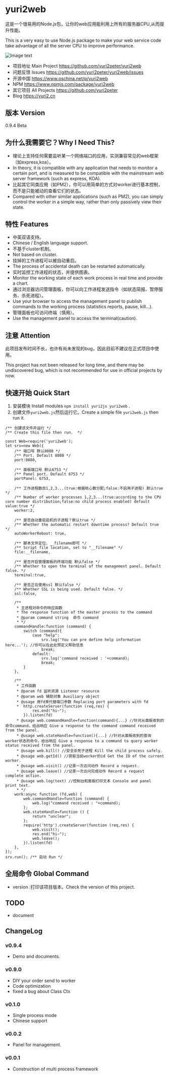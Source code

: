 # yuri2web

这是一个很易用的Node.js包，让你的web应用能利用上所有的服务器CPU,从而提升性能。

This is a very easy to use Node.js package to make your web service code take advantage of all the server CPU to improve performance.

![Image text](https://github.com/yuri2peter/yuri2web/raw/master/docRes/panel.png)


* 项目地址 Main Project https://github.com/yuri2peter/yuri2web
* 问题反馈 Issues https://github.com/yuri2peter/yuri2web/issues
* 开源中国 https://www.oschina.net/p/yuri2web
* NPM https://www.npmjs.com/package/yuri2web
* 其它项目 All Projects https://github.com/yuri2peter
* Blog https://yuri2.cn

## 版本 Version

0.9.4 Beta

## 为什么我需要它？Why I Need This?
* 理论上支持任何需要监听某一个网络端口的应用，实测兼容常见的web框架（如express,koa）。
* In theory, it is compatible with any application that needs to monitor a certain port, and is measured to be compatible with the mainstream web server framework (such as express, KOA).
* 比起其它同类应用（如PM2），你可以用简单的方式对worker进行基本控制，而不是只能被动的查看它们的状态。
* Compared with other similar applications (such as PM2), you can simply control the worker in a simple way, rather than only passively view their state.

## 特性 Features

* 中英双语支持。
* Chinese / English language support.
* 不基于cluster机制。
* Not based on cluster.
* 挂掉的工作进程可以被自动重启。
* The process of accidental death can be restarted automatically.
* 实时监控工作进程的状态，并提供图表。
* Monitor the working state of each work process in real time and provide a chart.
* 通过浏览器访问管理面板，你可以向工作进程发送指令（如状态简报、暂停服务、杀死进程）。
* Use your browser to access the management panel to publish commands to the working process (statistics reports, pause, kill...).
* 管理面板也可访问终端（慎用）。
* Use the management panel to access the terminal(caution).

## 注意 Attention

此项目发布时间不长，也许有尚未发现的bug，因此目前不建议在正式项目中使用。

This project has not been released for long time, and there may be undiscovered bug, which is not recommended for use in official projects by now.

## 快速开始 Quick Start

1. 安装模块 Install modules `npm install yuri2js yuri2web` .
2. 创建文件`yuri2web.js`然后运行它。Create a simple file `yuri2web.js` then run it.
~~~
/** 创建该文件并运行 */
/** Create this file then run.  */

const Web=require('yuri2web');
let srv=new Web({
    /** 端口号 默认8080 */
    /** Port. Default 8080 */
    port:8080,

    /** 面板端口号 默认6753 */
    /** Panel port. Default 6753 */
    portPanel: 6753,

    /** 工作进程数目1,2,3...(true:根据核心数分配;false:不启用子进程) 默认true */
    /** Number of worker processes 1,2,3...(true:according to the CPU core number distribution;false:no child process enabled) default value:true */
    worker:2,

    /** 是否自动重启宕机的子进程？默认true */
    /** Whether the automatic restart downtime process? Default true */
    autoWorkerReboot: true,

    /** 脚本文件定位，__filename即可 */
    /** Script file location, set to "__filename" */
    file:__filename,

    /** 是否开启管理面板的终端功能 默认false */
    /** Whether to open the terminal of the management panel. Default false. */
    terminal:true,

    /** 是否正在使用ssl 默认false */
    /** Whether SSL is being used. Default false. */
    ssl:false,

    /**
     * 主进程对命令的响应函数
     * The response function of the master process to the command
     * @param command string  命令 command
     * */
    commandHandle:function (command) {
        switch (command){
            case "help":
                srv.log('You can pre define help information here...'); //你可以在此处预定义帮助信息
                break;
            default:
                srv.log('command received : '+command);
                break;
        }
    },

    /**
     * 工作函数
     * @param fd 监听资源 Listener resource
     * @param web 辅助对象 Auxiliary object
     * @usage 用fd来代替端口参数 Replacing port parameters with fd
     *  http.createServer(function (req,res) {
            res.end("hi~");
        }).listen(fd)
     * @usage web.commandHandle=function(command){...} //针对从面板收到的命令command，给出响应 Give a response to the command command received from the panel.
     * @usage web.stateHandle=function(){...} //针对从面板收到的查询worker状态的命令，给出响应 Give a response to a command to query worker status received from the panel.
     * @usage web.kill() //安全杀死子进程 Kill the child process safely.
     * @usage web.getId() //获取当前worker的id Get the ID of the current worker.
     * @usage web.visit() //记录一次访问动作 Record a request.
     * @usage web.leave() //记录一次访问完成动作 Record a request complete action.
     * @usage web.log(text) //控制台和面板打印文本 Console and panel print text.
     * */
    work:async function (fd,web) {
        web.commandHandle=function (command) {
            web.log("command received : "+command);
        };
        web.stateHandle=function () {
            return "unclear";
        };
        require('http').createServer(function (req,res) {
            web.visit();
            res.end("hi~");
            web.leave();
        }).listen(fd)
    },
});
srv.run(); /** 启动 Run */

~~~


## 全局命令 Global Command

* version :打印该项目版本。Check the version of this project.

## TODO

* document

## ChangeLog

### v0.9.4

* Demo and documents.

### v0.9.0

* DIY your order send to worker
* Code optimization
* fixed a bug about Class Ctx

### v0.1.0

* Single process mode
* Chinese support

### v0.0.2

* Panel for management.

### v0.0.1

* Construction of multi process framework
